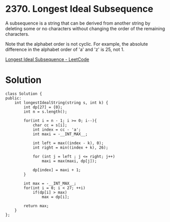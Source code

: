 # 2370. Longest Ideal Subsequence

A subsequence is a string that can be derived from another string by deleting some or no characters without changing the order of the remaining characters.

Note that the alphabet order is not cyclic. For example, the absolute difference in the alphabet order of 'a' and 'z' is 25, not 1.

[Longest Ideal Subsequence - LeetCode](https://leetcode.com/problems/longest-ideal-subsequence/)

# Solution

```
class Solution {
public:
    int longestIdealString(string s, int k) {
        int dp[27] = {0};
        int n = s.length();
        
        for(int i = n - 1; i >= 0; i--){
            char cc = s[i];
            int index = cc - 'a';
            int maxi = -__INT_MAX__;
            
            int left = max((index - k), 0);
            int right = min((index + k), 26);
            
            for (int j = left ; j <= right; j++)
                maxi = max(maxi, dp[j]);
            
            dp[index] = maxi + 1;
        }
        
        int max = -__INT_MAX__;
        for(int i = 0; i < 27; ++i)
            if(dp[i] > max)
                max = dp[i];
        
        return max;
    }
};
```